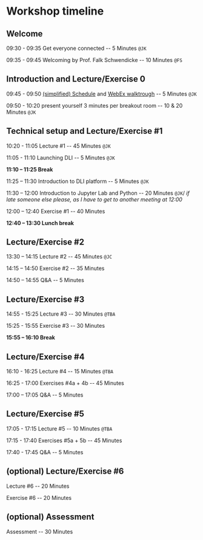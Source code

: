 # Workshop timeline

## Welcome

09:30 - 09:35 Get everyone connected -- 5 Minutes `@JK`

09:35 - 09:45 Welcoming by Prof. Falk Schwendicke -- 10 Minutes `@FS`

## Introduction and Lecture/Exercise 0

09:45 - 09:50 [(simplified) Schedule](./schedule_simplified.md) and [WebEx walktrough](./webex_walkthrough.md) -- 5 Minutes `@JK`

09:50 - 10:20 present yourself 3 minutes per breakout room -- 10 & 20 Minutes `@JK`

## Technical setup and Lecture/Exercise #1

10:20 - 11:05 Lecture #1 -- 45 Minutes `@JK`

11:05 - 11:10 Launching DLI -- 5 Minutes `@JK`

**11:10 – 11:25 Break**

11:25 – 11:30 Introduction to DLI platform -- 5 Minutes `@JK`

11:30 – 12:00 Introduction to Jupyter Lab and Python -- 20 Minutes `@JK`/ _if late someone else please, as I have to get to another meeting at 12:00_

12:00 – 12:40 Exercise #1 -- 40 Minutes 

**12:40 – 13:30 Lunch break**

## Lecture/Exercise #2

13:30 – 14:15 Lecture #2 -- 45 Minutes `@JC`

14:15 – 14:50 Exercise #2 -- 35 Minutes

14:50 – 14:55 Q&A -- 5 Minutes

## Lecture/Exercise #3

14:55 - 15:25 Lecture #3 -- 30 Minutes `@TBA`

15:25 - 15:55 Exercise #3 -- 30 Minutes

**15:55 – 16:10 Break**

## Lecture/Exercise #4

16:10 - 16:25 Lecture #4 -- 15 Minutes `@TBA`

16:25 - 17:00 Exercises #4a + 4b -- 45 Minutes

17:00 – 17:05 Q&A -- 5 Minutes

## Lecture/Exercise #5

17:05 - 17:15 Lecture #5 -- 10 Minutes `@TBA`

17:15 - 17:40 Exercises #5a + 5b -- 45 Minutes

17:40 - 17:45 Q&A -- 5 Minutes

## (optional) Lecture/Exercise #6

Lecture #6 -- 20 Minutes

Exercise #6 -- 20 Minutes

## (optional) Assessment

Assessment  -- 30 Minutes
